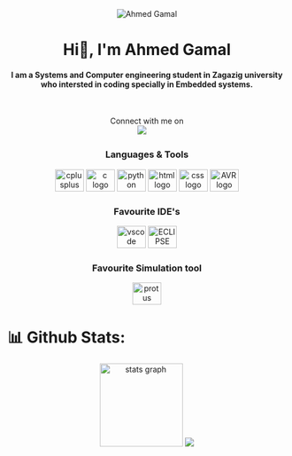 <div align="center">
  <img src="https://komarev.com/ghpvc/?username=Azklany&label=Profile%20views&color=0e75b6&style=flat" alt="Ahmed Gamal" />
</div>

<h1 align="center">Hi👋, I'm Ahmed Gamal</h1>
<h4 align="center">I am a Systems and Computer engineering student in Zagazig university who intersted in coding specially in Embedded systems.</h4>
<br>
<p align="center">Connect with me on
<br>	
<a target="_blank" href="mailto:asklany250@gmail.com"
><img src="https://img.shields.io/badge/-Gmail-D14836?style=for-the-badge&logo=Gmail&logoColor=white"></img></a>
&emsp;
<br>
</p>

<div align="center">
    <h3>
        Languages & Tools
    </h3>
  <img src="https://cdn.jsdelivr.net/gh/devicons/devicon/icons/cplusplus/cplusplus-original.svg" height="40" width="52" alt="cplusplus logo"  />
  <img src="https://cdn.jsdelivr.net/gh/devicons/devicon/icons/c/c-original.svg" height="40" width="52" alt="c logo"  />
  <img src="https://cdn.jsdelivr.net/gh/devicons/devicon/icons/python/python-original.svg" height="40" width="52" alt="python logo"  />
  <img src="https://cdn-icons-png.flaticon.com/512/174/174854.png" height="40" width="52" alt="html logo"  />
  <img src="https://cdn-icons-png.flaticon.com/512/732/732190.png" height="40" width="52" alt="css logo"  />
  <img src="https://upload.wikimedia.org/wikipedia/commons/thumb/9/96/Avr_logo.svg/1200px-Avr_logo.svg.png" height="40" width="52" alt="AVR logo"  />
</div>

<div align="center">
    <h3>
        Favourite IDE's
    </h3>
  <img src="https://cdn.jsdelivr.net/gh/devicons/devicon/icons/vscode/vscode-original.svg" height="40" width="52" alt="vscode logo"  />
  <img src="https://cdn.freebiesupply.com/logos/large/2x/eclipse-11-logo-png-transparent.png" height="40" width="52" alt="ECLIPSE logo"  /> 
</div>
<div align="center">
    <h3>
        Favourite Simulation tool
    </h3>
  <img src="https://upload.wikimedia.org/wikipedia/en/5/5a/Proteus_Design_Suite_Atom_Logo.png" height="40" width="52" alt="protus logo"  /> 
</div>

# 📊 Github Stats:



<div align="center">
  <img src="https://github-readme-stats.vercel.app/api/top-langs?username=Azklany&show_icons=true&locale=en&layout=compact&theme=tokyonight&hide=jupyter%20notebook,HTML&count_private=true" height="150" alt="stats graph"  />
  
 <img src="https://github-readme-stats.vercel.app/api?username=Azklany&show_icons=true&theme=tokyonight">
</div>

<!---
Azklany/Azklany is a ✨ special ✨ repository because its `README.md` (this file) appears on your GitHub profile.
You can click the Preview link to take a look at your changes.
--->
